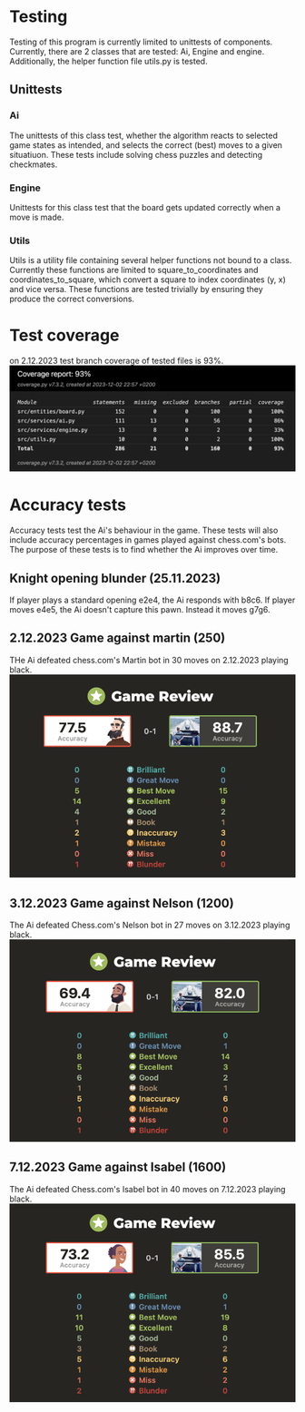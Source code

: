 # Testing
Testing of this program is currently limited to unittests of components. Currently, there are 2 classes that are tested: Ai, Engine and engine. Additionally, the helper function file utils.py is tested.

## Unittests

### Ai
The unittests of this class test, whether the algorithm reacts to selected game states as intended, and selects the correct (best) moves to a given situatiuon. These tests include solving chess puzzles and detecting checkmates.

### Engine

Unittests for this class test that the board gets updated correctly when a move is made. 

### Utils

Utils is a utility file containing several helper functions not bound to a class. Currently these functions are limited to square_to_coordinates and coordinates_to_square, which convert a square to index coordinates (y, x) and vice versa. These functions are tested trivially by ensuring they produce the correct conversions.

# Test coverage
on 2.12.2023 test branch coverage of tested files is 93%.
![alt text](./images/coverage_2-12-2023.png)


# Accuracy tests
Accuracy tests test the Ai's behaviour in the game. These tests will also include accuracy percentages in games played against chess.com's bots. The purpose of these tests is to find whether the Ai improves over time.

## Knight opening blunder (25.11.2023)
If player plays a standard opening e2e4, the Ai responds with b8c6. If player moves e4e5, the Ai doesn't capture this pawn. Instead it moves g7g6.

## 2.12.2023 Game against martin (250)
THe Ai defeated chess.com's Martin bot in 30 moves on 2.12.2023 playing black.
![alt text](./images/2.12.2023_Martin.png)

## 3.12.2023 Game against Nelson (1200)
The Ai defeated Chess.com's Nelson bot in 27 moves on 3.12.2023 playing black.
![alt text](./images/3.12.2023_Nelson.png)

## 7.12.2023 Game against Isabel (1600)
The Ai defeated Chess.com's Isabel bot in 40 moves on 7.12.2023 playing black.
![alt text](./images/7.12.2023_Isabel.png)

